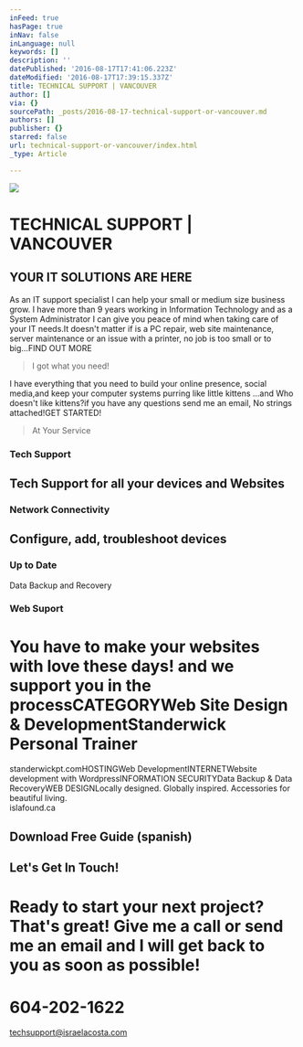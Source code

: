 ```yaml
---
inFeed: true
hasPage: true
inNav: false
inLanguage: null
keywords: []
description: ''
datePublished: '2016-08-17T17:41:06.223Z'
dateModified: '2016-08-17T17:39:15.337Z'
title: TECHNICAL SUPPORT | VANCOUVER
author: []
via: {}
sourcePath: _posts/2016-08-17-technical-support-or-vancouver.md
authors: []
publisher: {}
starred: false
url: technical-support-or-vancouver/index.html
_type: Article

---
```

![](https://the-grid-user-content.s3-us-west-2.amazonaws.com/c26f8934-badf-4450-b86a-9b4b01cbbbd7.jpg)

# TECHNICAL SUPPORT | VANCOUVER

## YOUR IT SOLUTIONS ARE HERE

As an IT support specialist I can help your small or medium size business grow. I have more than 9 years working in Information Technology and as a System Administrator I can give you peace of mind when taking care of your IT needs.It doesn't matter if is a PC repair, web site maintenance, server maintenance or an issue with a printer, no job is too small or to big...FIND OUT MORE

> I got what you need!

I have everything that you need to build your online presence, social media,and keep your computer systems purring like little kittens ...and Who doesn't like kittens?if you have any questions send me an email, No strings attached!GET STARTED!

> At Your Service

### **Tech Support**

## Tech Support for all your devices and Websites

### Network Connectivity

## Configure, add, troubleshoot devices

### Up to Date

Data Backup and Recovery

### Web Suport

# You have to make your websites with love these days! and we support you in the processCATEGORYWeb Site Design & DevelopmentStanderwick Personal Trainer  
standerwickpt.comHOSTINGWeb DevelopmentINTERNETWebsite development with WordpressINFORMATION SECURITYData Backup & Data RecoveryWEB DESIGNLocally designed. Globally inspired. Accessories for beautiful living.  
islafound.ca

## Download Free Guide (spanish)

## Let's Get In Touch!

# Ready to start your next project? That's great! Give me a call or send me an email and I will get back to you as soon as possible!

# 604-202-1622

techsupport@israelacosta.com